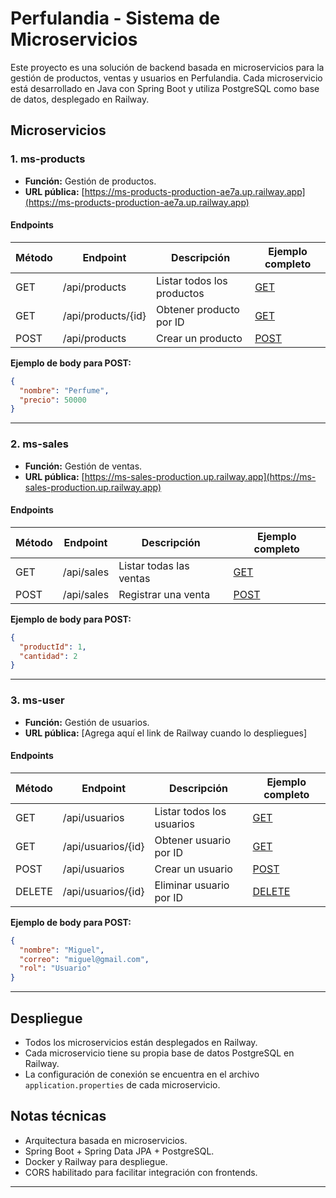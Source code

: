 # Perfulandia - Sistema de Microservicios

Este proyecto es una solución de backend basada en microservicios para la gestión de productos, ventas y usuarios en Perfulandia. Cada microservicio está desarrollado en Java con Spring Boot y utiliza PostgreSQL como base de datos, desplegado en Railway.

## Microservicios

### 1. ms-products
- **Función:** Gestión de productos.
- **URL pública:** [https://ms-products-production-ae7a.up.railway.app](https://ms-products-production-ae7a.up.railway.app)

#### Endpoints
| Método | Endpoint                         | Descripción                  | Ejemplo completo |
|--------|----------------------------------|------------------------------|------------------|
| GET    | /api/products                    | Listar todos los productos   | [GET](https://ms-products-production-ae7a.up.railway.app/api/products) |
| GET    | /api/products/{id}               | Obtener producto por ID      | [GET](https://ms-products-production-ae7a.up.railway.app/api/products/1) |
| POST   | /api/products                    | Crear un producto            | [POST](https://ms-products-production-ae7a.up.railway.app/api/products) |

**Ejemplo de body para POST:**
```json
{
  "nombre": "Perfume",
  "precio": 50000
}
```

---

### 2. ms-sales
- **Función:** Gestión de ventas.
- **URL pública:** [https://ms-sales-production.up.railway.app](https://ms-sales-production.up.railway.app)

#### Endpoints
| Método | Endpoint                         | Descripción                  | Ejemplo completo |
|--------|----------------------------------|------------------------------|------------------|
| GET    | /api/sales                       | Listar todas las ventas      | [GET](https://ms-sales-production.up.railway.app/api/sales) |
| POST   | /api/sales                       | Registrar una venta          | [POST](https://ms-sales-production.up.railway.app/api/sales) |

**Ejemplo de body para POST:**
```json
{
  "productId": 1,
  "cantidad": 2
}
```

---

### 3. ms-user
- **Función:** Gestión de usuarios.
- **URL pública:** [Agrega aquí el link de Railway cuando lo despliegues]

#### Endpoints
| Método | Endpoint           | Descripción                | Ejemplo completo |
|--------|--------------------|----------------------------|------------------|
| GET    | /api/usuarios      | Listar todos los usuarios  | [GET](/api/usuarios) |
| GET    | /api/usuarios/{id} | Obtener usuario por ID     | [GET](/api/usuarios/1) |
| POST   | /api/usuarios      | Crear un usuario           | [POST](/api/usuarios) |
| DELETE | /api/usuarios/{id} | Eliminar usuario por ID    | [DELETE](/api/usuarios/1) |

**Ejemplo de body para POST:**
```json
{
  "nombre": "Miguel",
  "correo": "miguel@gmail.com",
  "rol": "Usuario"
}
```

---

## Despliegue
- Todos los microservicios están desplegados en Railway.
- Cada microservicio tiene su propia base de datos PostgreSQL en Railway.
- La configuración de conexión se encuentra en el archivo `application.properties` de cada microservicio.

## Notas técnicas
- Arquitectura basada en microservicios.
- Spring Boot + Spring Data JPA + PostgreSQL.
- Docker y Railway para despliegue.
- CORS habilitado para facilitar integración con frontends.

---
